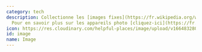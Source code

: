 ```yaml
---
category: tech
description: Collectionne les [images fixes](https://fr.wikipedia.org/wiki/Image).
  Pour en savoir plus sur les appareils photo [cliquez-ici](https://fr.wikipedia.org/wiki/Caméra)
icon: https://res.cloudinary.com/helpful-places/image/upload/v1664832807/dtpr-icons/tech/image_rihwq2.svg
id: image
name: Image
---
```

